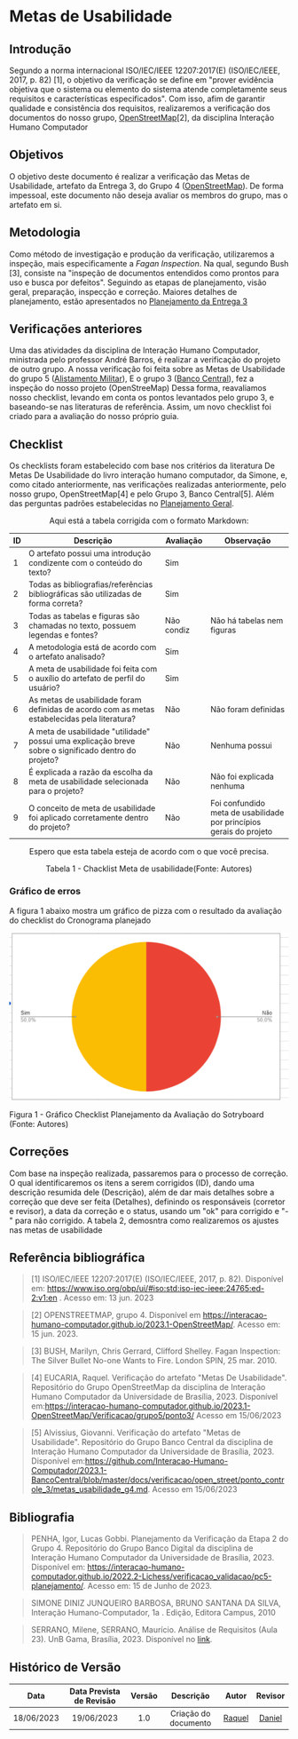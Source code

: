 # Metas de Usabilidade
## Introdução

Segundo a norma internacional ISO/IEC/IEEE 12207:2017(E) (ISO/IEC/IEEE, 2017, p. 82) [1], o objetivo da verificação se define em "prover evidência objetiva que o sistema ou elemento do sistema atende completamente seus requisitos e características especificados". Com isso, afim de garantir qualidade e consistência dos requisitos, realizaremos a verificação dos documentos do nosso grupo, [OpenStreetMap](https://interacao-humano-computador.github.io/2023.1-OpenStreetMap/)[2], da disciplina Interação Humano Computador

## Objetivos
O objetivo deste documento é realizar a verificação das Metas de Usabilidade, artefato da Entrega 3, do Grupo 4 ([OpenStreetMap](https://interacao-humano-computador.github.io/2023.1-OpenStreetMap/)). De forma impessoal, este documento não deseja avaliar os membros do grupo, mas o artefato em si.


## Metodologia
Como método de investigação e produção da verificação, utilizaremos a inspeção, mais especificamente a _Fagan Inspection_. Na qual, segundo Bush [3], consiste na "inspeção de documentos entendidos como prontos para uso e busca por defeitos". Seguindo as etapas de planejamento, visão geral, preparação, inspecção e correção. Maiores detalhes de planejamento, estão apresentados no [Planejamento da Entrega 3](./0planejamento.md)

<div id="artefatos"></div>

## Verificações anteriores
Uma das atividades da disciplina de Interação Humano Computador, ministrada pelo professor André Barros, é realizar a verificação do projeto de outro grupo. A nossa verificação foi feita sobre as Metas de Usabilidade do grupo 5 ([Alistamento Militar](https://interacao-humano-computador.github.io/2023.1-OpenStreetMap/Verificacao/grupo5/ponto3/)),  E o grupo 3 ([Banco Central](https://interacao-humano-computador.github.io/2023.1-BancoCentral/#/verificacao/ponto_controle_3/guia_estilo_g4)), fez a inspeção do nosso projeto (OpenStreeMap)
Dessa forma, reavaliamos nosso checklist, levando em conta os pontos levantados pelo grupo 3, e baseando-se nas literaturas de referência. Assim, um novo checklist foi criado para a avaliação do nosso próprio guia.


## Checklist
<!-- LIVRO BASE PARA CRIAÇÃO DAS PERGUNTAS -->
Os checklists foram estabelecido com base nos critérios da literatura De Metas De Usabilidade do livro  interação humano computador, da Simone, e, como citado anteriormente, nas verificações realizadas anteriormente, pelo nosso grupo, OpenStreetMap[4] e pelo Grupo 3, Banco Central[5]. Além das perguntas padrões estabelecidas no [Planejamento Geral](../0planejamento-geral.md).

<center>
<!-- ADICIONAR O CHECKLIST OU OS CHECKLISTS DA ENTREGA REFERENTE -->
Aqui está a tabela corrigida com o formato Markdown:

| ID | Descrição | Avaliação | Observação |
|----|-----------|-----------|------------|
| 1  | O artefato possui uma introdução condizente com o conteúdo do texto? | Sim | |
| 2  | Todas as bibliografias/referências bibliográficas são utilizadas de forma correta? |  Sim| |
| 3  | Todas as tabelas e figuras são chamadas no texto, possuem legendas e fontes? | Não condiz | Não há tabelas nem figuras|
| 4  | A metodologia está de acordo com o artefato analisado? | Sim | |
| 5  | A meta de usabilidade foi feita com o auxílio do artefato de perfil do usuário? | Sim | |
| 6  | As metas de usabilidade foram definidas de acordo com as metas estabelecidas pela literatura? | Não | Não foram definidas |
| 7  | A meta de usabilidade "utilidade" possui uma explicação breve sobre o significado dentro do projeto? | Não | Nenhuma possui |
| 8  | É explicada a razão da escolha da meta de usabilidade selecionada para o projeto? | Não | Não foi explicada nenhuma |
| 9  | O conceito de meta de usabilidade foi aplicado corretamente dentro do projeto? | Não | Foi confundido meta de usabilidade por princípios gerais do projeto |

Espero que esta tabela esteja de acordo com o que você precisa.


<p>Tabela 1 - Chacklist Meta de usabilidade(Fonte: Autores)</p>
</center>

### Gráfico de erros
A figura 1 abaixo mostra um gráfico de pizza com o resultado da avaliação do checklist do Cronograma planejado

<img src="../assets/img/MetasUsabilidade.PNG" ></img>
<p>Figura 1 - Gráfico Checklist Planejamento da Avaliação do Sotryboard (Fonte: Autores)</p>



## Correções
Com base na inspeção realizada, passaremos para o processo de correção. O qual identificaremos os itens a serem corrigidos (ID), dando uma descrição resumida dele (Descrição), além de dar mais detalhes sobre a correção que deve ser feita (Detalhes), definindo os responsáveis (corretor e revisor), a data da correção e o status, usando um "ok" para corrigido e "-" para não corrigido. A tabela 2, demosntra como realizaremos os ajustes nas metas de usabilidade



## Referência bibliográfica

> [1] ISO/IEC/IEEE 12207:2017(E) (ISO/IEC/IEEE, 2017, p. 82). Disponível em: https://www.iso.org/obp/ui/#iso:std:iso-iec-ieee:24765:ed-2:v1:en . Acesso em: 13 jun. 2023

> [2] OPENSTREETMAP, grupo 4. Disponível em https://interacao-humano-computador.github.io/2023.1-OpenStreetMap/. Acesso em: 15 jun. 2023.

> [3] BUSH, Marilyn, Chris Gerrard, Clifford Shelley. Fagan Inspection: The Silver Bullet No-one Wants to Fire. London SPIN, 25 mar. 2010.


> [4] EUCARIA, Raquel. Verificação do artefato "Metas De Usabilidade". Repositório do Grupo OpenStreetMap da disciplina de Interação Humano Computador da Universidade de Brasília, 2023. Disponível em:https://interacao-humano-computador.github.io/2023.1-OpenStreetMap/Verificacao/grupo5/ponto3/ Acesso em 15/06/2023

> [5] Alvissius, Giovanni. Verificação do artefato "Metas de Usabilidade". Repositório do Grupo Banco Central da disciplina de Interação Humano Computador da Universidade de Brasília, 2023. Disponível em:https://github.com/Interacao-Humano-Computador/2023.1-BancoCentral/blob/master/docs/verificacao/open_street/ponto_controle_3/metas_usabilidade_g4.md. Acesso em 15/06/2023


## Bibliografia

> PENHA, Igor, Lucas Gobbi. Planejamento da Verificação da Etapa 2 do Grupo 4. Repositório do Grupo Banco Digital da disciplina de Interação Humano Computador da Universidade de Brasília, 2023. Disponível em: <https://interacao-humano-computador.github.io/2022.2-Lichess/verificacao_validacao/pc5-planejamento/>. Acesso em: 15 de Junho de 2023.

>SIMONE DINIZ JUNQUEIRO BARBOSA, BRUNO SANTANA DA SILVA, Interação Humano-Computador, 1a
.
Edição, Editora Campus, 2010


> SERRANO, Milene, SERRANO, Maurício. Análise de Requisitos (Aula 23). UnB Gama, Brasília, 2023. Disponível no [link](../assets/referencias/Requisitos%20-%20Aula%20023.pdf).

## Histórico de Versão
|    Data    | Data Prevista de Revisão | Versão |      Descrição       |                                 Autor                                  |               Revisor               |
| :--------: | :----------------------: | :----: | :------------------: | :--------------------------------------------------------------------: | :---------------------------------: |
| 18/06/2023 |        19/06/2023        |  1.0   | Criação do documento |  [Raquel](https://github.com/raqueleucaria) | [Daniel](https://github.com/daniel-de-sousa)  |
